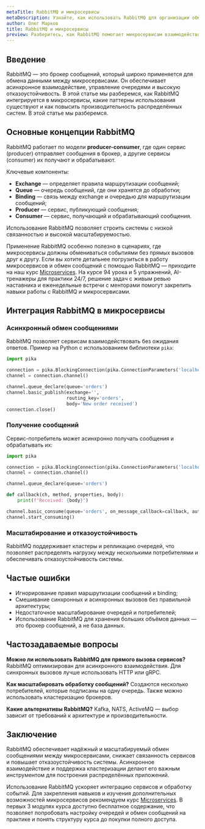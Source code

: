 ```yaml
---
metaTitle: RabbitMQ и микросервисы
metaDescription: Узнайте, как использовать RabbitMQ для организации обмена сообщениями между микросервисами, обработки событий и повышения отказоустойчивости системы
author: Олег Марков
title: RabbitMQ и микросервисы
preview: Разберитесь, как RabbitMQ помогает микросервисам взаимодействовать асинхронно, обмениваться событиями и обеспечивать надежную работу распределённой системы
---
```


## Введение

RabbitMQ — это брокер сообщений, который широко применяется для обмена данными между микросервисами. Он обеспечивает асинхронное взаимодействие, управление очередями и высокую отказоустойчивость. В этой статье мы разберемся, как RabbitMQ интегрируется в микросервисы, какие паттерны использования существуют и как повысить производительность распределённых систем. В этой статье мы разберемся.

## Основные концепции RabbitMQ

RabbitMQ работает по модели **producer-consumer**, где один сервис (producer) отправляет сообщения в брокер, а другие сервисы (consumer) их получают и обрабатывают.

Ключевые компоненты:

* **Exchange** — определяет правила маршрутизации сообщений;
* **Queue** — очередь сообщений, где они хранятся до обработки;
* **Binding** — связь между exchange и очередью для маршрутизации сообщений;
* **Producer** — сервис, публикующий сообщения;
* **Consumer** — сервис, получающий и обрабатывающий сообщения.

Использование RabbitMQ позволяет строить системы с низкой связанностью и высокой масштабируемостью.

Применение RabbitMQ особенно полезно в сценариях, где микросервисы должны обмениваться событиями без прямых вызовов друг к другу. Если вы хотите детальнее погрузиться в работу микросервисов и обмен сообщений с помощью RabbitMQ — приходите на наш курс [Microservices](https://purpleschool.ru/course/microservices?utm_source=knowledgebase&utm_medium=article&utm_campaign=RabbitMQ_i_mikroservisy). На курсе 94 урока и 5 упражнений, AI-тренажеры для практики 24/7, решение задач с живым ревью наставника и еженедельные встречи с менторами помогут закрепить навыки работы с RabbitMQ и микросервисами.

## Интеграция RabbitMQ в микросервисы

### Асинхронный обмен сообщениями

RabbitMQ позволяет сервисам взаимодействовать без ожидания ответов. Пример на Python с использованием библиотеки `pika`:

```python
import pika

connection = pika.BlockingConnection(pika.ConnectionParameters('localhost'))
channel = connection.channel()

channel.queue_declare(queue='orders')
channel.basic_publish(exchange='',
                      routing_key='orders',
                      body='New order received')
connection.close()
```

### Получение сообщений

Сервис-потребитель может асинхронно получать сообщения и обрабатывать их:

```python
import pika

connection = pika.BlockingConnection(pika.ConnectionParameters('localhost'))
channel = connection.channel()

channel.queue_declare(queue='orders')

def callback(ch, method, properties, body):
    print(f"Received: {body}")

channel.basic_consume(queue='orders', on_message_callback=callback, auto_ack=True)
channel.start_consuming()
```

### Масштабирование и отказоустойчивость

RabbitMQ поддерживает кластеры и репликацию очередей, что позволяет распределять нагрузку между несколькими потребителями и обеспечивать отказоустойчивость системы.

## Частые ошибки

* Игнорирование правил маршрутизации сообщений и binding;
* Смешивание синхронных и асинхронных вызовов без правильной архитектуры;
* Недостаточное масштабирование очередей и потребителей;
* Использование RabbitMQ для хранения больших объёмов данных — это брокер сообщений, а не база данных.

## Частозадаваемые вопросы

**Можно ли использовать RabbitMQ для прямого вызова сервисов?**
RabbitMQ оптимизирован для асинхронного взаимодействия. Для синхронных вызовов лучше использовать HTTP или gRPC.

**Как масштабировать обработку сообщений?**
Создаются несколько потребителей, которые подписаны на одну очередь. Также можно использовать кластеризацию брокеров.

**Какие альтернативы RabbitMQ?**
Kafka, NATS, ActiveMQ — выбор зависит от требований к архитектуре и производительности.

## Заключение

RabbitMQ обеспечивает надёжный и масштабируемый обмен сообщениями между микросервисами, снижает связанность сервисов и повышает отказоустойчивость системы. Асинхронное взаимодействие и поддержка кластеризации делают его важным инструментом для построения распределённых приложений.

Использование RabbitMQ ускоряет интеграцию сервисов и обработку событий. Для закрепления навыков и изучения дополнительных возможностей микросервисов рекомендуем курс [Microservices](https://purpleschool.ru/course/microservices?utm_source=knowledgebase&utm_medium=article&utm_campaign=RabbitMQ_i_mikroservisy).
В первых 3 модулях курса доступно бесплатное содержание, что позволяет попробовать настройку очередей и обмен сообщений на практике и понять структуру курса до покупки полного доступа.
